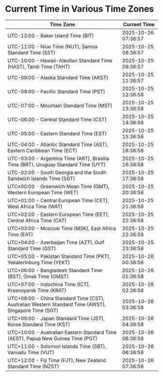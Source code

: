# Current Time in Various Time Zones

| Time Zone | Current Time |
|-----------|--------------|
| UTC-12:00 - Baker Island Time (BIT) | 2025-10-26 07:36:57 |
| UTC-11:00 - Niue Time (NUT), Samoa Standard Time (SST) | 2025-10-25 08:36:57 |
| UTC-10:00 - Hawaii-Aleutian Standard Time (HAST), Tahiti Time (TAHT) | 2025-10-25 09:36:57 |
| UTC-09:00 - Alaska Standard Time (AKST) | 2025-10-25 11:36:57 |
| UTC-08:00 - Pacific Standard Time (PST) | 2025-10-25 12:36:58 |
| UTC-07:00 - Mountain Standard Time (MST) | 2025-10-25 13:36:58 |
| UTC-06:00 - Central Standard Time (CST) | 2025-10-25 14:36:58 |
| UTC-05:00 - Eastern Standard Time (EST) | 2025-10-25 15:36:58 |
| UTC-04:00 - Atlantic Standard Time (AST), Eastern Caribbean Time (ECT) | 2025-10-25 16:36:58 |
| UTC-03:00 - Argentina Time (ART), Brasília Time (BRT), Uruguay Standard Time (UYT) | 2025-10-25 16:36:58 |
| UTC-02:00 - South Georgia and the South Sandwich Islands Time (SGT) | 2025-10-25 17:36:58 |
| UTC±00:00 - Greenwich Mean Time (GMT), Western European Time (WET) | 2025-10-25 20:36:58 |
| UTC+01:00 - Central European Time (CET), West Africa Time (WAT) | 2025-10-25 21:36:58 |
| UTC+02:00 - Eastern European Time (EET), Central Africa Time (CAT) | 2025-10-25 22:36:58 |
| UTC+03:00 - Moscow Time (MSK), East Africa Time (EAT) | 2025-10-25 22:36:58 |
| UTC+04:00 - Azerbaijan Time (AZT), Gulf Standard Time (GST) | 2025-10-25 23:36:58 |
| UTC+05:00 - Pakistan Standard Time (PKT), Yekaterinburg Time (YEKT) | 2025-10-26 00:36:58 |
| UTC+06:00 - Bangladesh Standard Time (BST), Omsk Time (OMST) | 2025-10-26 01:36:58 |
| UTC+07:00 - Indochina Time (ICT), Krasnoyarsk Time (KRAT) | 2025-10-26 02:36:58 |
| UTC+08:00 - China Standard Time (CST), Australian Western Standard Time (AWST), Singapore Time (SGT) | 2025-10-26 03:36:58 |
| UTC+09:00 - Japan Standard Time (JST), Korea Standard Time (KST) | 2025-10-26 04:36:58 |
| UTC+10:00 - Australian Eastern Standard Time (AEST), Papua New Guinea Time (PGT) | 2025-10-26 06:36:58 |
| UTC+11:00 - Solomon Islands Time (SBT), Vanuatu Time (VUT) | 2025-10-26 06:36:58 |
| UTC+12:00 - Fiji Time (FJT), New Zealand Standard Time (NZST) | 2025-10-26 07:36:58 |
